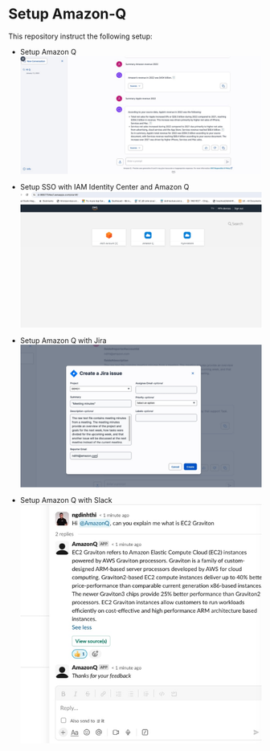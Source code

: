 # Setup Amazon-Q

This repository instruct the following setup:

- Setup Amazon Q 
![](/1-Setup-AmazonQ/images/img11.jpeg)    

- Setup SSO with IAM Identity Center and Amazon Q
![](/2-Setup-IAM-SSO/images/img14.jpeg)

- Setup Amazon Q with Jira
![](/3-Integrate-Jira/images/img6.jpeg)

- Setup Amazon Q with Slack
![](/4-Integrate-Slack/images/img1.jpeg)